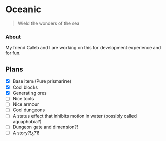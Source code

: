 # Oceanic
> Wield the wonders of the sea

### About
My friend Caleb and I are working on this for development experience and for fun.

## Plans
- [x] Base item (Pure prismarine)
- [x] Cool blocks
- [x] Generating ores
- [ ] Nice tools
- [ ] Nice armour
- [ ] Cool dungeons
- [ ] A status effect that inhibits motion in water (possibly called aquaphobia?)
- [ ] Dungeon gate and dimension?!
- [ ] A story?!¿?1!
